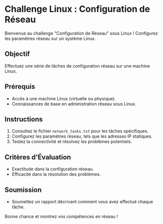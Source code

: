 # Challenge Linux : Configuration de Réseau

Bienvenue au challenge "Configuration de Réseau" sous Linux ! Configurez les paramètres réseau sur un système Linux.

## Objectif

Effectuez une série de tâches de configuration réseau sur une machine Linux.

## Prérequis

- Accès à une machine Linux (virtuelle ou physique).
- Connaissances de base en administration réseau sous Linux.

## Instructions

1. Consultez le fichier `network_tasks.txt` pour les tâches spécifiques.
2. Configurez les paramètres réseau, tels que les adresses IP statiques.
3. Testez la connectivité et résolvez les problèmes potentiels.

## Critères d'Évaluation

- Exactitude dans la configuration réseau.
- Efficacité dans la résolution des problèmes.

## Soumission

- Soumettez un rapport décrivant comment vous avez effectué chaque tâche.

Bonne chance et montrez vos compétences en réseau !
